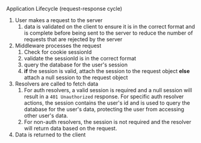 Application Lifecycle (request-response cycle)

1. User makes a request to the server
    1. data is validated on the client to ensure it is in the correct format and is complete before being sent to the server to reduce the number of requests that are rejected by the server
1. Middleware processes the request
    1. Check for cookie sessionId
    1. validate the sessionId is in the correct format
    1. query the database for the user's session
    1. **if** the session is valid, attach the session to the request object **else** attach a null session to the request object
1. Resolvers are called to fetch data
    1. For auth resolvers, a valid session is required and a null session will result in a `401 Unauthorized` response. For specific auth resolver actions, the session contains the user's id and is used to query the database for the user's data, protecting the user from accessing other user's data.
    2. For non-auth resolvers, the session is not required and the resolver will return data based on the request.
1. Data is returned to the client